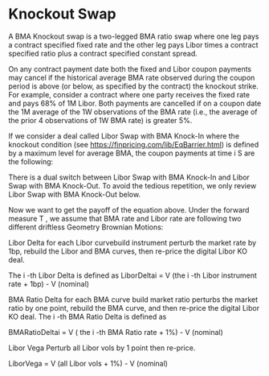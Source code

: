 # Knockout Swap

A BMA Knockout swap is a two-legged BMA ratio swap where one leg pays a contract specified fixed rate and the other leg pays Libor times a contract specified ratio plus a contract specified constant spread. 

On any contract payment date both the fixed and Libor coupon payments may cancel if the historical average BMA rate observed during the coupon period is above (or below, as specified by the contract) the knockout strike. For example, consider a contract where one party receives the fixed rate and pays 68% of 1M Libor. Both payments are cancelled if on a coupon date the 1M average of the 1W observations of the BMA rate (i.e., the average of the prior 4 observations of 1W BMA rate) is greater 5%.

If we consider a deal called Libor Swap with BMA Knock-In where the knockout condition (see https://finpricing.com/lib/EqBarrier.html) is defined by a maximum level for average BMA, the coupon payments at time i S are the following:

There is a dual switch between Libor Swap with BMA Knock-In and Libor Swap with BMA Knock-Out. To avoid the tedious repetition, we only review Libor Swap with BMA Knock-Out below.

Now we want to get the payoff of the equation above. Under the forward measure T , we assume that BMA rate and Libor rate are following two different driftless Geometry Brownian Motions:

Libor Delta for each Libor curvebuild instrument perturb the market rate by 1bp, rebuild the Libor and BMA curves, then re-price the digital Libor KO deal.

The i -th Libor Delta is defined as LiborDeltai = V (the i -th Libor instrument rate + 1bp) - V (nominal)

BMA Ratio Delta for each BMA curve build market ratio perturbs the market ratio by one point, rebuild the BMA curve, and then re-price the digital Libor KO deal. The i -th BMA Ratio Delta is defined as

BMARatioDeltai = V ( the i -th BMA Ratio rate + 1%) - V (nominal)

Libor Vega Perturb all Libor vols by 1 point then re-price.

LiborVega = V (all Libor vols + 1%) - V (nominal)


